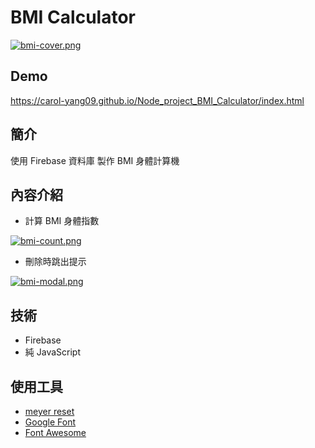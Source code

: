 # BMI Calculator

[![bmi-cover.png](https://i.postimg.cc/J4TvX8c1/bmi-cover.png)](https://postimg.cc/TpDt8Z4S)

## Demo

https://carol-yang09.github.io/Node_project_BMI_Calculator/index.html

## 簡介

使用 Firebase 資料庫 製作 BMI 身體計算機

## 內容介紹

* 計算 BMI 身體指數

[![bmi-count.png](https://i.postimg.cc/HLbLSDMF/bmi-count.png)](https://postimg.cc/94FVMkJB)

* 刪除時跳出提示

[![bmi-modal.png](https://i.postimg.cc/Z52QfLM2/bmi-modal.png)](https://postimg.cc/jD6v2yK4)

## 技術
* Firebase
* 純 JavaScript

## 使用工具

* [meyer reset](https://meyerweb.com/eric/tools/css/reset/)
* [Google Font](https://fonts.google.com/)
* [Font Awesome ](https://fontawesome.com/)
